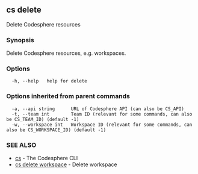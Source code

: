 ## cs delete

Delete Codesphere resources

### Synopsis

Delete Codesphere resources, e.g. workspaces.

### Options

```
  -h, --help   help for delete
```

### Options inherited from parent commands

```
  -a, --api string      URL of Codesphere API (can also be CS_API)
  -t, --team int        Team ID (relevant for some commands, can also be CS_TEAM_ID) (default -1)
  -w, --workspace int   Workspace ID (relevant for some commands, can also be CS_WORKSPACE_ID) (default -1)
```

### SEE ALSO

* [cs](cs.md)	 - The Codesphere CLI
* [cs delete workspace](cs_delete_workspace.md)	 - Delete workspace

